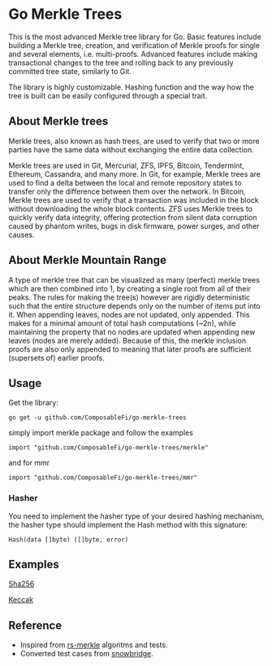 # Go Merkle Trees

This is the most advanced Merkle tree library for Go. Basic features
include building a Merkle tree, creation, and verification of Merkle proofs for
single and several elements, i.e. multi-proofs. Advanced features include making
transactional changes to the tree and rolling back to any previously committed
tree state, similarly to Git.

The library is highly customizable. Hashing function and the way how the tree
is built can be easily configured through a special trait.

## About Merkle trees

Merkle trees, also known as hash trees, are used to verify that two or more
parties have the same data without exchanging the entire data collection.

Merkle trees are used in Git, Mercurial, ZFS, IPFS, Bitcoin, Tendermint, Ethereum, Cassandra,
and many more. In Git, for example, Merkle trees are used to find a delta
between the local and remote repository states to transfer only the difference
between them over the network. In Bitcoin, Merkle trees are used to verify that
a transaction was included in the block without downloading the whole block
contents. ZFS uses Merkle trees to quickly verify data integrity, offering
protection from silent data corruption caused by phantom writes, bugs in disk
firmware, power surges, and other causes.

## About Merkle Mountain Range

A type of merkle tree that can be visualized as many (perfect) merkle trees which are then combined into 1,
by creating a single root from all of their peaks. The rules for making the tree(s) 
however are rigidly deterministic such that the entire structure depends only on 
the number of items put into it. When appending leaves, nodes are not updated, only appended.
This makes for a minimal amount of total hash computations (~2n), 
while maintaining the property that no nodes are updated when appending new leaves (nodes are merely added). 
Because of this, the merkle inclusion proofs are also only appended to meaning that later proofs are sufficient (supersets of) earlier proofs.

## Usage

Get the library:

```
go get -u github.com/ComposableFi/go-merkle-trees
```

simply import merkle package and follow the examples
```
import "github.com/ComposableFi/go-merkle-trees/merkle"
```

and for mmr
```
import "github.com/ComposableFi/go-merkle-trees/mmr"
```

### Hasher
You need to implement the hasher type of your desired hashing mechanism, the hasher type should implement the Hash method with this signature:
```
Hash(data []byte) ([]byte, error)
```


## Examples

[Sha256](https://github.com/ComposableFi/go-merkle-trees/tree/main/examples/sha256)

[Keccak](https://github.com/ComposableFi/go-merkle-trees/tree/main/examples/keccak)


## Reference
- Inspired from [rs-merkle](https://github.com/antouhou/rs-merkle) algoritms and tests.
- Converted test cases from [snowbridge](https://github.com/Snowfork/snowbridge/blob/main/ethereum/test/test_merkle_tree.js).